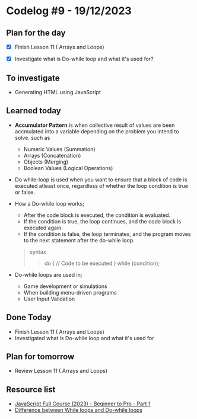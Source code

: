 # Codelog #9 - 19/12/2023



## Plan for the day
- [x] Finish Lesson 11 ( Arrays and Loops)
- [x] Investigate what is Do-while loop and what it's used for?
 


## To investigate
- Generating HTML using JavaScript


## Learned today
- **Accumulator Pattern** is when collective result of values are been accmulated into a variable depending on the problem you intend to solve. such as
  * Numeric Values (Summation)
  * Arrays (Concatenation)
  * Objects (Merging)
  * Boolean Values (Logical Operations)

   
- Do while-loop is used when you want to ensure that a block of code is executed atleast once, regardless of whether the loop condition is true or false.
- How a Do-while loop works;
  * After the code block is executed, the condition is evaluated.
  * If the condition is true, the loop continues, and the code block is executed again.
  * If the condition is false, the loop terminates, and the program moves to the next statement after the do-while loop.

  
  > syntax
  >>   do {
         // Code to be executed
       } while (condition);

- Do-while loops are used in;
   * Game development or simulations
   * When building menu-driven programs
   * User Input Validation



## Done Today
- Finish Lesson 11 ( Arrays and Loops)
- Investigated what is Do-while loop and what it's used for



## Plan for tomorrow
- Review Lesson 11 ( Arrays and Loops)



## Resource list
- [JavaScript Full Course (2023) - Beginner to Pro - Part 1](https://www.youtube.com/watch?v=SBmSRK3feww&list=PLghkhsW32AScslc5-k7f9A7cOFJI6gZbv&index=9)
- [Difference between While loops and Do-while loops](https://www.codingninjas.com/studio/library/difference-between-while-and-do-while-loops)

